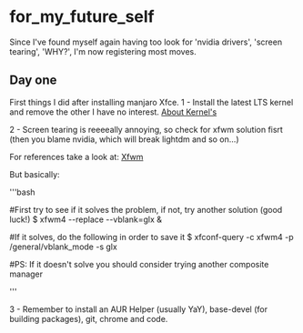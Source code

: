 # for_my_future_self
Since I've found myself again having too look for 'nvidia drivers', 'screen tearing', 'WHY?', I'm now registering most moves.

## Day one
First things I did after installing manjaro Xfce.
1 - Install the latest LTS kernel and remove the other I have no interest.
[About Kernel's](wiki.manjaro.org/index.php/Manjaro_Kernels)

2 - Screen tearing is reeeeally annoying, so check for xfwm solution  fisrt (then you blame nvidia, which will break lightdm and so on...)

For references take a look at:
[Xfwm](wiki.archlinux.org/title/Xfwm)

But basically:

'''bash

#First try  to see if it solves the problem, if not, try another solution (good luck!)
$ xfwm4 --replace --vblank=glx &

#If it solves, do the following in order to save it
$  xfconf-query -c xfwm4 -p /general/vblank_mode -s glx

#PS: If it doesn't solve you should consider trying another composite manager

'''

3 - Remember to install an AUR Helper  (usually YaY), base-devel (for building packages), git, chrome and code.


